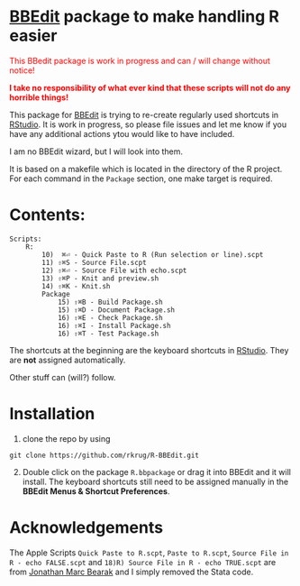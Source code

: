 # [BBEdit](https://www.barebones.com/products/bbedit/index.html) package to make handling R easier
 
<span style="color:red">This BBedit package is work in progress and can / will change without notice!</span>

**<span style="color:red">I take no responsibility of what ever kind that these scripts will not do any horrible things!</span>**

This package for [BBEdit](https://www.barebones.com/products/bbedit/index.html) is trying to re-create regularly used shortcuts in [RStudio](https://www.rstudio.com/products/rstudio/). It is work in progress, so please file issues and let me know if you have any additional actions ytou would like to have included.

I am no BBEdit wizard, but I will look into them.

It is based on a makefile which is located in the directory of the R project. For each command in the `Package` section, one make target is required.

# Contents:

```
Scripts:
	R:
		10)  ⌘⏎ - Quick Paste to R (Run selection or line).scpt
		11) ⇧⌘S - Source File.scpt
		12) ⇧⌘⏎ - Source File with echo.scpt
		13) ⇧⌘P - Knit and preview.sh
		14) ⇧⌘K - Knit.sh		
		Package
			15) ⇧⌘B - Build Package.sh
			15) ⇧⌘D - Document Package.sh
			16) ⇧⌘E - Check Package.sh
			16) ⇧⌘I - Install Package.sh
			16) ⇧⌘T - Test Package.sh
```

The shortcuts at the beginning are the keyboard shortcuts in [RStudio](https://www.rstudio.com/products/rstudio/). They are **not** assigned automatically.
 
Other stuff can (will?) follow.
 
# Installation

1) clone the repo by using  

```
git clone https://github.com/rkrug/R-BBEdit.git
```



2) Double click on the package `R.bbpackage` or drag it into BBEdit and it will install. The keyboard shortcuts still need to be assigned manually in the **BBEdit Menus & Shortcut Preferences**.

# Acknowledgements
The Apple Scripts  `Quick Paste to R.scpt`, `Paste to R.scpt`, `Source File in R - echo FALSE.scpt` and `18)R) Source File in R - echo TRUE.scpt` are from [Jonathan Marc Bearak](https://bearak.org/code/text/index.html) and I simply removed the Stata code.


